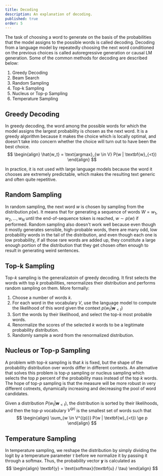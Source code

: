 ```yaml
---
title: Decoding
description: An explanation of decoding.
published: true
order: 5
---
```


The task of choosing a word to generate on the basis of the probabilities that the model assigns to the possible words is called decoding. Decoding from a language model by repeatedly choosing the next word conditioned on the previous choices is called autoregressive generation or causal LM generation. Some of the common methods for decoding are described below:

1. Greedy Decoding
2. Beam Search
3. Random Sampling
4. Top-k Sampling
5. Nucleus or Top-p Sampling
6. Temperature Sampling

## Greedy Decoding

In greedy decoding, the word among the possible words for which the model assigns the largest probability is chosen as the next word. It is a greedy algorithm because it makes the choice which is locally optimal, and doesn't take into concern whether the choice will turn out to have been the best choice.
$$
\begin{align}
\hat{w_t} = \text{argmax}_{w \in V} P(w | \textbf{w}_{<t})
\end{align}
$$

In practice, it is not used with large language models because the word it chooses are extremely predictable, which makes the resulting text generic and often quite repetitive.

## Random Sampling

In random sampling, the next word $w$ is chosen by sampling from the distribution $p(w)$. It means that for generating a sequence of words $W = w_1, w_2, \ldots, w_N$ until the end-of-sequence token is reached, $w \sim p(w)$ if performed. Random sampling also doesn't work well because even though it mostly generates sensible, high-probable words, there are many odd, low probability words in the tail of the distribution, and even though each one is low probability, if all those rare words are added up, they constitute a large enough portion of the distribution that they get chosen often enough to result in generating weird sentences.

## Top-k Sampling

Top-$k$ sampling is the generalizatoin of greedy decoding. It first selects the words with top $k$ probabilities, renormalizes their distribution and performs random sampling on them. More formally:

1. Choose a number of words $k$.
2. For each word in the vocabulary $V$, use the language model to compute the likelihood of this word given the context $p(w_t | \textbf{w}_{< t})$
3. Sort the words by their likelihood, and select the top-$k$ most probable words.
4. Renormalize the scores of the selected $k$ words to be a legitimate probability distribution.
5. Randomly sample a word from the renormalized distribution.

## Nucleus or Top-p Sampling

A problem with top-$k$ sampling is that $k$ is fixed, but the shape of the probability distribution over words differ in different contexts. An alternative that solves this problem is top-$p$ sampling or nucleus sampling which selects the top $p$ percent of the probability mass instead of the top $k$ words. The hope of top-$p$ sampling is that the measure will be more robust in very different cotnexts, dynamically increasing and decreasing the pool of word candidates.

Given a distribution $P(w_t | \textbf{w}_{<t})$, the distribution is sorted by their likelihoods, and then the top-$p$ vocabulary $V^{(p)}$ is the smallest set of words such that
$$
\begin{align}
    \sum_{w \in V^{(p)}} P(w | \textbf{w}_{<t}) \ge p
\end{align}
$$

## Temperature Sampling

In temperature sampling, we reshape the distribution by simply dividing the logit by a temperature parameter $\tau$ before we normalize it by passing it through a softmax. Thus, the probability vector $\textbf{y}$ is calculated as
$$
\begin{align}
\textbf{y} = \text{softmax}(\textbf{u} / \tau)
\end{align}
$$
